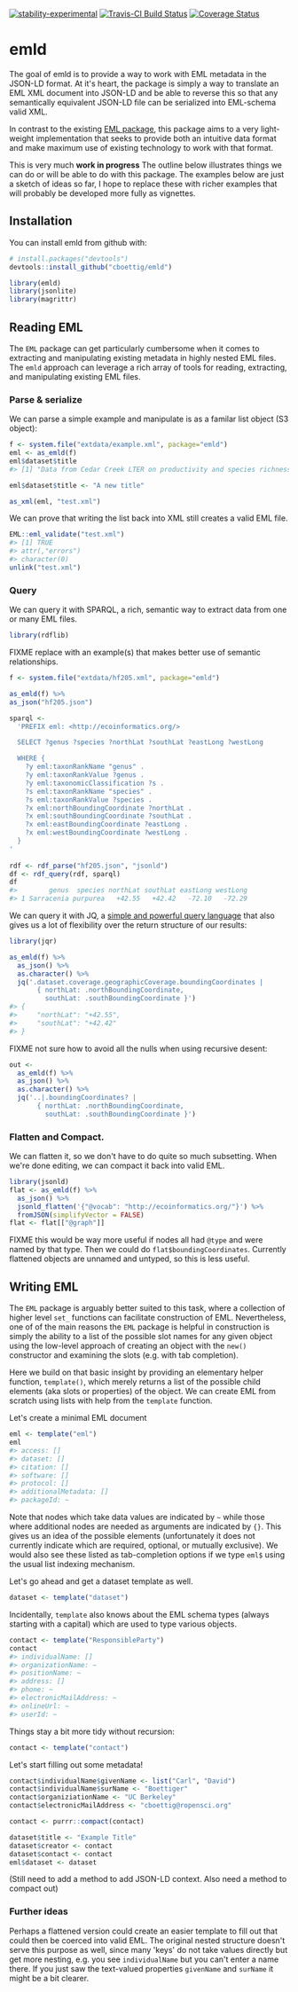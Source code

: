 
[![stability-experimental](https://img.shields.io/badge/stability-experimental-orange.svg)](https://github.com/joethorley/stability-badges#experimental) [![Travis-CI Build Status](https://travis-ci.org/cboettig/emld.svg?branch=master)](https://travis-ci.org/cboettig/emld) [![Coverage Status](https://img.shields.io/codecov/c/github/cboettig/emld/master.svg)](https://codecov.io/github/cboettig/emld?branch=master)

<!-- README.md is generated from README.Rmd. Please edit that file -->
emld
====

The goal of emld is to provide a way to work with EML metadata in the JSON-LD format. At it's heart, the package is simply a way to translate an EML XML document into JSON-LD and be able to reverse this so that any semantically equivalent JSON-LD file can be serialized into EML-schema valid XML.

In contrast to the existing [EML package](https://ropensci.github.io/EML), this package aims to a very light-weight implementation that seeks to provide both an intuitive data format and make maximum use of existing technology to work with that format.

This is very much **work in progress** The outline below illustrates things we can do or will be able to do with this package. The examples below are just a sketch of ideas so far, I hope to replace these with richer examples that will probably be developed more fully as vignettes.

Installation
------------

You can install emld from github with:

``` r
# install.packages("devtools")
devtools::install_github("cboettig/emld")
```

``` r
library(emld)
library(jsonlite)
library(magrittr)
```

Reading EML
-----------

The `EML` package can get particularly cumbersome when it comes to extracting and manipulating existing metadata in highly nested EML files. The `emld` approach can leverage a rich array of tools for reading, extracting, and manipulating existing EML files.

### Parse & serialize

We can parse a simple example and manipulate is as a familar list object (S3 object):

``` r
f <- system.file("extdata/example.xml", package="emld")
eml <- as_emld(f)
eml$dataset$title
#> [1] "Data from Cedar Creek LTER on productivity and species richness\n  for use in a workshop titled \"An Analysis of the Relationship between\n  Productivity and Diversity using Experimental Results from the Long-Term\n  Ecological Research Network\" held at NCEAS in September 1996."
```

``` r
eml$dataset$title <- "A new title"

as_xml(eml, "test.xml")
```

We can prove that writing the list back into XML still creates a valid EML file.

``` r
EML::eml_validate("test.xml")
#> [1] TRUE
#> attr(,"errors")
#> character(0)
unlink("test.xml")
```

### Query

We can query it with SPARQL, a rich, semantic way to extract data from one or many EML files.

``` r
library(rdflib)
```

FIXME replace with an example(s) that makes better use of semantic relationships.

``` r
f <- system.file("extdata/hf205.xml", package="emld")

as_emld(f) %>%
as_json("hf205.json")

sparql <- 
  'PREFIX eml: <http://ecoinformatics.org/>

  SELECT ?genus ?species ?northLat ?southLat ?eastLong ?westLong 

  WHERE { 
    ?y eml:taxonRankName "genus" .
    ?y eml:taxonRankValue ?genus .
    ?y eml:taxonomicClassification ?s .
    ?s eml:taxonRankName "species" .
    ?s eml:taxonRankValue ?species .
    ?x eml:northBoundingCoordinate ?northLat .
    ?x eml:southBoundingCoordinate ?southLat .
    ?x eml:eastBoundingCoordinate ?eastLong .
    ?x eml:westBoundingCoordinate ?westLong .
  }
'
  
rdf <- rdf_parse("hf205.json", "jsonld")
df <- rdf_query(rdf, sparql)
df
#>        genus  species northLat southLat eastLong westLong
#> 1 Sarracenia purpurea   +42.55   +42.42   -72.10   -72.29
```

We can query it with JQ, a [simple and powerful query language](https://stedolan.github.io/jq/manual/) that also gives us a lot of flexibility over the return structure of our results:

``` r
library(jqr)

as_emld(f) %>%
  as_json() %>% 
  as.character() %>%
  jq('.dataset.coverage.geographicCoverage.boundingCoordinates | 
       { northLat: .northBoundingCoordinate, 
         southLat: .southBoundingCoordinate }')
#> {
#>     "northLat": "+42.55",
#>     "southLat": "+42.42"
#> }
```

FIXME not sure how to avoid all the nulls when using recursive desent:

``` r
out <- 
  as_emld(f) %>%
  as_json() %>% 
  as.character() %>%
  jq('..|.boundingCoordinates? | 
       { northLat: .northBoundingCoordinate, 
         southLat: .southBoundingCoordinate }')
```

### Flatten and Compact.

We can flatten it, so we don't have to do quite so much subsetting. When we're done editing, we can compact it back into valid EML.

``` r
library(jsonld)
flat <- as_emld(f) %>%
  as_json() %>% 
  jsonld_flatten('{"@vocab": "http://ecoinformatics.org/"}') %>%
  fromJSON(simplifyVector = FALSE)
flat <- flat[["@graph"]]
```

FIXME this would be way more useful if nodes all had `@type` and were named by that type. Then we could do `flat$boundingCoordinates`. Currently flattened objects are unnamed and untyped, so this is less useful.

Writing EML
-----------

The `EML` package is arguably better suited to this task, where a collection of higher level `set_` functions can facilitate construction of EML. Nevertheless, one of of the main reasons the `EML` package is helpful in construction is simply the ability to a list of the possible slot names for any given object using the low-level approach of creating an object with the `new()` constructor and examining the slots (e.g. with tab completion).

Here we build on that basic insight by providing an elementary helper function, `template()`, which merely returns a list of the possible child elements (aka slots or properties) of the object. We can create EML from scratch using lists with help from the `template` function.

Let's create a minimal EML document

``` r
eml <- template("eml")
eml
#> access: []
#> dataset: []
#> citation: []
#> software: []
#> protocol: []
#> additionalMetadata: []
#> packageId: ~
```

Note that nodes which take data values are indicated by `~` while those where additional nodes are needed as arguments are indicated by `{}`. This gives us an idea of the possible elements (unfortunately it does not currently indicate which are required, optional, or mutually exclusive). We would also see these listed as tab-completion options if we type `eml$` using the usual list indexing mechanism.

Let's go ahead and get a dataset template as well.

``` r
dataset <- template("dataset")
```

Incidentally, `template` also knows about the EML schema types (always starting with a capital) which are used to type various objects.

``` r
contact <- template("ResponsibleParty")
contact
#> individualName: []
#> organizationName: ~
#> positionName: ~
#> address: []
#> phone: ~
#> electronicMailAddress: ~
#> onlineUrl: ~
#> userId: ~
```

Things stay a bit more tidy without recursion:

``` r
contact <- template("contact")
```

Let's start filling out some metadata!

``` r
contact$individualName$givenName <- list("Carl", "David")
contact$individualName$surName <- "Boettiger"
contact$organiziationName <- "UC Berkeley"
contact$electronicMailAddress <- "cboettig@ropensci.org"

contact <- purrr::compact(contact)
```

``` r
dataset$title <- "Example Title"
dataset$creator <- contact
dataset$contact <- contact
eml$dataset <- dataset
```

(Still need to add a method to add JSON-LD context. Also need a method to compact out)

### Further ideas

Perhaps a flattened version could create an easier template to fill out that could then be coerced into valid EML. The original nested structure doesn't serve this purpose as well, since many 'keys' do not take values directly but get more nesting, e.g. you see `individualName` but you can't enter a name there. If you just saw the text-valued properties `givenName` and `surName` it might be a bit clearer.
